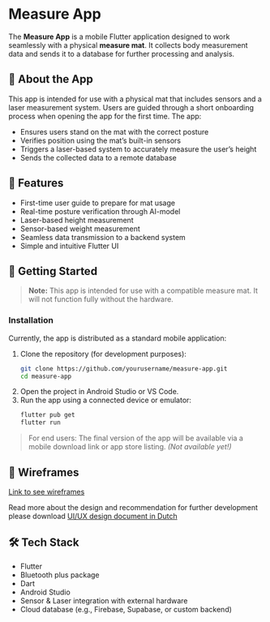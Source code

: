 
# Measure App

The **Measure App** is a mobile Flutter application designed to work seamlessly with a physical **measure mat**. It collects body measurement data and sends it to a database for further processing and analysis.

## 📱 About the App

This app is intended for use with a physical mat that includes sensors and a laser measurement system. Users are guided through a short onboarding process when opening the app for the first time. The app:

- Ensures users stand on the mat with the correct posture
- Verifies position using the mat’s built-in sensors
- Triggers a laser-based system to accurately measure the user’s height
- Sends the collected data to a remote database

## 🧭 Features

- First-time user guide to prepare for mat usage
- Real-time posture verification through AI-model
- Laser-based height measurement
- Sensor-based weight measurement
- Seamless data transmission to a backend system
- Simple and intuitive Flutter UI

## 🚀 Getting Started

> **Note:** This app is intended for use with a compatible measure mat. It will not function fully without the hardware.

### Installation

Currently, the app is distributed as a standard mobile application:

1. Clone the repository (for development purposes):
   ```bash
   git clone https://github.com/yourusername/measure-app.git
   cd measure-app
   ```
2. Open the project in Android Studio or VS Code.
3. Run the app using a connected device or emulator:
   ```bash
   flutter pub get
   flutter run
   ```

> For end users: The final version of the app will be available via a mobile download link or app store listing. *(Not available yet!)*

## 📸 Wireframes

[Link to see wireframes](https://github.com/user-attachments/assets/55b86d42-cde1-41f3-9ed1-ba8b0f716401)

Read more about the design and recommendation for further development please download 
[UI/UX design document in Dutch](https://github.com/bestiesbesties/MeasureApp/blob/main/UI_UX_ontwerp_document.docx)



## 🛠 Tech Stack

- Flutter
- Bluetooth plus package
- Dart
- Android Studio
- Sensor & Laser integration with external hardware
- Cloud database (e.g., Firebase, Supabase, or custom backend)

